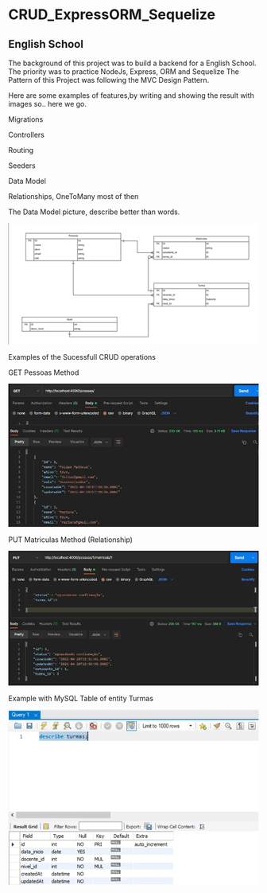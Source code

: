 # CRUD_ExpressORM_Sequelize

<h2> English School </h2>

The background of this project was to build a backend for a English School.
The priority was to practice NodeJs, Express, ORM and Sequelize
The Pattern of this Project was following the MVC Design Pattern.

Here are some examples of features,by writing and showing the result with images so.. here we go.

<p>Migrations </p>
<p>Controllers</p>
<p>Routing</p>
<p>Seeders</p>
<p>Data Model</p>
<p>Relationships, OneToMany most of then </p>


The Data Model picture, describe better than words.
</hr>
<img src="https://github.com/felipematheus1337/CRUD_ExpressORM_Sequelize/blob/master/examples/modelagemSQL.jpg?raw=true" alt="modelSQL"/>

Examples of the Sucessfull CRUD operations

GET Pessoas Method

<img src="https://github.com/felipematheus1337/CRUD_ExpressORM_Sequelize/blob/master/examples/getMethod.jpg?raw=true" alt="getMethod"/>

PUT Matriculas Method (Relationship)

<img src="https://github.com/felipematheus1337/CRUD_ExpressORM_Sequelize/blob/master/examples/putMethod.jpg?raw=true" alt="putMethod"/>

Example with MySQL Table of entity Turmas

<img src="https://github.com/felipematheus1337/CRUD_ExpressORM_Sequelize/blob/master/examples/showSQL.jpg?raw=true" alt="showSQL"/>
